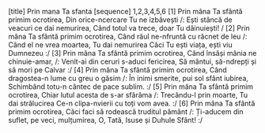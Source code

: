 [title] Prin mana Ta sfanta
[sequence] 1,2,3,4,5,6
[1]
Prin mâna Ta sfântă primim ocrotirea,
Din orice-ncercare Tu ne izbăvești
/: Ești stâncă de veacuri ce dai nemurirea,
Când totul va trece,  doar Tu dăinuiești! /
[2]
Prin mâna Ta sfântă primim ocrotirea,
Când răul ne-nfruntă cu răcnet de leu
/: Când el ne vrea moartea, Tu dai nemurirea
Căci Tu ești viața, ești viu Dumnezeu :/
[3]
Prin mâna Ta sfântă primim ocrotirea,
Când însăși mânia ne chinuie-amar,
/: Venit-ai din ceruri s-aduci fericirea,
Să mântui, să-ndrepți și să mori pe Calvar :/
[4]
Prin mâna Ta sfântă primim ocrotirea,
Când dragostea-n lume cu greu o găsim
/: În inimi smerite, pui sol sfânt iubirea,
Schimbând totu-n cântec de pace sublim. :/
[5]
Prin mâna Ta sfântă primim ocrotirea,
Chiar lutul acesta de s-ar sfărâma
/: Trecându-l prin moarte, Tu dai strălucirea
Ce-n clipa-nvierii cu toți vom avea. :/
[6]
Prin mâna Ta sfântă primim ocrotirea,
Căci faci să rodească truditul pământ
/: Ți-aducem din suflet, pe veci, mulțumirea,
O, Tată, Isuse și Duhule Sfânt! :/

